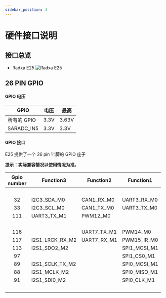 ```yaml
---
sidebar_position: 4
---
```


# 硬件接口说明

## 接口总览

- Radxa E25
  ![Radxa E25](/img/cm3i/e25/e25-overview.webp)

## 26 PIN GPIO

#### GPIO 电压

| GPIO        | 电压 | 最高  |
| ----------- | ---- | ----- |
| 所有的 GPIO | 3.3V | 3.63V |
| SARADC_IN5  | 3.3V | 3.3V  |

#### GPIO 接口

E25 提供了一个 26 pin 针脚的 GPIO 座子

**提示：实际兼容情况以使用情况为准。**

<div className='gpio_style'>

| Gpio number | Function3       | Function2   | Function1    |   GPIO   |               PIN               |               PIN               |    GPIO     | Function1    | Function2   | Function3       | Gpio number |
| :---------: | --------------- | ----------- | ------------ | :------: | :-----------------------------: | :-----------------------------: | :---------: | ------------ | ----------- | --------------- | :---------: |
|             |                 |             |              |   3.3V   | <div className='yellow'>1</div> |  <div className='red'>2</div>   |     5V      |              |             |                 |             |
|     32      | I2C3_SDA_M0     | CAN1_RX_M0  | UART3_RX_M0  | GPIO1_A0 | <div className='green'>3</div>  |  <div className='red'>3</div>   |     5V      |              |             |                 |             |
|     33      | I2C3_SCL_M0     | CAN1_TX_M0  | UART3_TX_M0  | GPIO1_A1 | <div className='green'>5</div>  | <div className='black'>6</div>  |     GND     |              |             |                 |             |
|     111     | UART3_TX_M1     | PWM12_M0    |              | GPIO3_B7 | <div className='green'>7</div>  | <div className='green'>8</div>  |  GPIO3_C2   | SPI1_MISO_M1 | UART5_TX_M1 | I2S1_SDO3_M2    |     114     |
|             |                 |             |              |   GND    | <div className='black'>9</div>  | <div className='green'>10</div> |  GPIO3_C3   | SPI1_CLK_M1  | UART5_RX_M1 | I2S1_SCLK_RX_M2 |     115     |
|     116     |                 | UART7_TX_M1 | PWM14_M0     | GPIO3_C4 | <div className='green'>11</div> | <div className='green'>12</div> |  GPIO3_A3   |              |             |                 |     99      |
|     117     | I2S1_LRCK_RX_M2 | UART7_RX_M1 | PWM15_IR_M0  | GPIO3_C5 | <div className='green'>13</div> | <div className='black'>14</div> |     GND     |              |             |                 |             |
|     113     | I2S1_SDO2_M2    |             | SPI1_MOSI_M1 | GPIO3_C1 | <div className='green'>15</div> | <div className='green'>16</div> |  GPIO2_D2   | SPI0_CSO_M1  |             | I2S1_LRCK_TX_M2 |     90      |
|     97      |                 |             | SPI1_CS0_M1  | GPIO3_A1 | <div className='green'>17</div> | <div className='green'>18</div> |  GPIO0_C6   |              | PWM7_IR     |                 |     22      |
|     89      | I2S1_SCLK_TX_M2 |             | SPI0_MOSI_M1 | GPIO2_D1 | <div className='green'>19</div> | <div className='black'>20</div> |     GND     |              |             |                 |             |
|     88      | I2S1_MCLK_M2    |             | SPI0_MISO_M1 | GPIO2_D0 | <div className='green'>21</div> | <div className='green'>22</div> | SARADC_VIN5 |              |             |                 |             |
|     91      | I2S1_SDI0_M2    |             | SPI0_CLK_M1  | GPIO2_D3 | <div className='green'>23</div> | <div className='green'>24</div> |  GPIO4_C6   |              | PWM13_M1    |                 |     150     |
|             |                 |             |              |   GND    | <div className='black'>25</div> | <div className='green'>26</div> |  GPIO3_C0   |              | PWM13_M0    | UART3_RX_M1     |     112     |

</div>
